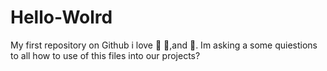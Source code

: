 # Hello-Wolrd
My first repository on Github
i love 🍵 🍕,and 💃.
Im asking a some quiestions to all how to use of this files into our projects?

